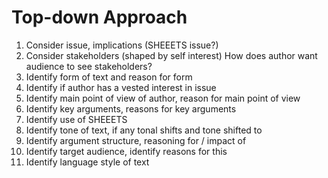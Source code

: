 # Top-down Approach

1. Consider issue, implications (SHEEETS issue?)
2. Consider stakeholders (shaped by self interest) How does author want audience to see stakeholders?
4. Identify form of text and reason for form
5. Identify if author has a vested interest in issue
6. Identify main point of view of author, reason for main point of view
7. Identify key arguments, reasons for key arguments
8. Identify use of SHEEETS
9. Identify tone of text, if any tonal shifts and tone shifted to
10. Identify argument structure, reasoning for / impact of
11. Identify target audience, identify reasons for this
12. Identify language style of text